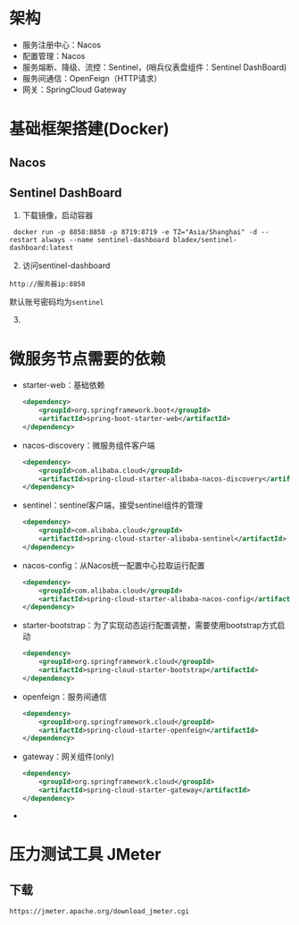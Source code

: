 # 架构

- 服务注册中心：Nacos
- 配置管理：Nacos
- 服务熔断、降级、流控：Sentinel，(哨兵仪表盘组件：Sentinel DashBoard)
- 服务间通信：OpenFeign（HTTP请求）
- 网关：SpringCloud Gateway



# 基础框架搭建(Docker)

## Nacos

## Sentinel DashBoard

1. 下载镜像，启动容器

```shell
 docker run -p 8858:8858 -p 8719:8719 -e TZ="Asia/Shanghai" -d --restart always --name sentinel-dashboard bladex/sentinel-dashboard:latest
```

2. 访问sentinel-dashboard

```
http://服务器ip:8858
```
默认账号密码均为`sentinel`

3. 

# 微服务节点需要的依赖

- starter-web：基础依赖

  ```xml
  <dependency>
      <groupId>org.springframework.boot</groupId>
      <artifactId>spring-boot-starter-web</artifactId>
  </dependency>
  ```

- nacos-discovery：微服务组件客户端

  ```xml
  <dependency>
      <groupId>com.alibaba.cloud</groupId>
      <artifactId>spring-cloud-starter-alibaba-nacos-discovery</artifactId>
  </dependency>
  ```

- sentinel：sentinel客户端，接受sentinel组件的管理

  ```xml
  <dependency>
      <groupId>com.alibaba.cloud</groupId>
      <artifactId>spring-cloud-starter-alibaba-sentinel</artifactId>
  </dependency>
  ```

- nacos-config：从Nacos统一配置中心拉取运行配置

  ```xml
  <dependency>
      <groupId>com.alibaba.cloud</groupId>
      <artifactId>spring-cloud-starter-alibaba-nacos-config</artifactId>
  </dependency>
  ```

- starter-bootstrap：为了实现动态运行配置调整，需要使用bootstrap方式启动

  ```xml
  <dependency>
      <groupId>org.springframework.cloud</groupId>
      <artifactId>spring-cloud-starter-bootstrap</artifactId>
  </dependency>
  ```

- openfeign：服务间通信

  ```xml
  <dependency>
      <groupId>org.springframework.cloud</groupId>
      <artifactId>spring-cloud-starter-openfeign</artifactId>
  </dependency>
  ```

- gateway：网关组件(only)

  ```xml
  <dependency>
      <groupId>org.springframework.cloud</groupId>
      <artifactId>spring-cloud-starter-gateway</artifactId>
  </dependency>
  ```
  
  
  
- 

  

# 压力测试工具 JMeter

## 下载

```
https://jmeter.apache.org/download_jmeter.cgi
```

